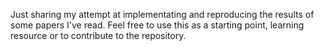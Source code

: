 Just sharing my attempt at implementating and reproducing the results of some papers I've read. Feel free to use this as a starting point, learning resource or to contribute to the repository.
